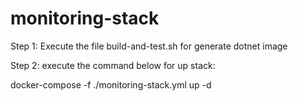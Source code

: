 # monitoring-stack


Step 1:
Execute the file build-and-test.sh for generate dotnet image

Step 2:
execute the command below for up stack:

docker-compose -f ./monitoring-stack.yml up -d
